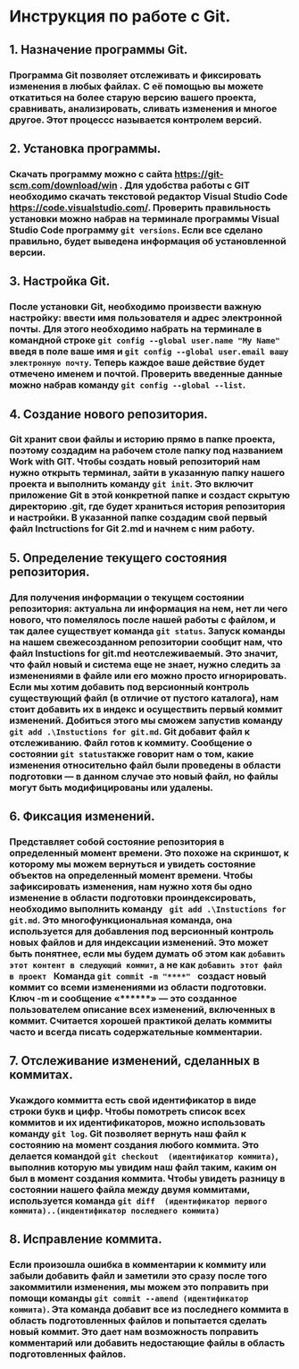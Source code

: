 
# Инструкция по работе с Git.

## 1. Назначение программы Git.

### Программа Git позволяет отслеживать и фиксировать изменения в любых файлах. С её помощью вы можете откатиться на более старую версию вашего проекта, сравнивать, анализировать, сливать изменения и многое другое. Этот процессс называется контролем   версий.

## 2. Установка программы.

### Скачать программу можно с сайта https://git-scm.com/download/win . Для удобства работы с GIT необходимо скачать текстовой редактор Visual Studio Code https://code.visualstudio.com/. Проверить правильность установки можно набрав на терминале программы Visual Studio Code программу ` git versions `. Если все сделано правильно, будет выведена информация об установленной версии.

## 3. Настройка Git.
### После установки Git, необходимо произвести важную настройку: ввести имя пользователя и адрес электронной почты. Для этого необходимо набрать на терминале в командной строке ` git config --global user.name "My Name" ` введя в поле ваше имя и ` git config --global user.email вашу электронную почту `. Теперь каждое ваше действие будет отмечено именем и почтой. Проверить введенные данные можно набрав команду ` git config --global --list `.


## 4. Создание нового репозитория. 
### Git хранит свои файлы и историю прямо в папке проекта, поэтому создадим на рабочем столе папку под названием Work with GIT. Чтобы создать новый репозиторий нам нужно открыть терминал, зайти в указанную папку нашего проекта и выполнить команду ` git init `. Это включит приложение Git в этой конкретной папке и создаст скрытую директорию .git, где будет храниться история репозитория и настройки. В указанной папке создадим свой первый файл Inctructions for Git 2.md и начнем с ним работу.

## 5. Определение текущего состояния репозитория.
### Для получения информации о текущем состоянии репозитория: актуальна ли информация на нем, нет ли чего нового, что помелялось после нашей работы с файлом, и так далее существует команда ` git status `. Запуск команды на нашем свежесозданном репозитории сообщит нам, что файл Instuctions for git.md неотслеживаемый. Это значит, что файл новый и система еще не знает, нужно следить за изменениями в файле или его можно просто игнорировать.  Если мы хотим добавить под версионный контроль существующий файл (в отличие от пустого каталога), нам стоит добавить их в индекс и осуществить первый коммит изменений. Добиться этогo мы сможем запустив команду ` git add .\Instuctions for git.md`. Git добавит файл к отслеживанию. Файл готов к коммиту. Сообщение о состоянии  ` git status `также говорит нам о том, какие изменения относительно файл были проведены в области подготовки — в данном случае это новый файл, но файлы могут быть модифицированы или удалены.

  ## 6. Фиксация изменений.
  ### Представляет собой состояние репозитория в определенный момент времени. Это похоже на скриншот, к которому мы можем вернуться и увидеть состояние объектов на определенный момент времени.  Чтобы зафиксировать изменения, нам нужно хотя бы одно изменение в области подготовки проиндексировать, необходимо выполнить команду  ` git add .\Instuctions for git.md`.  Это многофункциональная команда, она используется для добавления под версионный контроль новых файлов и для индексации изменений. Это может быть понятнее, если мы будем думать об этом как ``добавить этот контент в следующий коммит``, а не как `добавить этот файл в проект `  Команда  `git commit -m "****" ` создаст новый коммит со всеми изменениями из области подготовки. Ключ -m и сообщение «******» — это созданное пользователем описание всех изменений, включенных в коммит. Считается хорошей практикой делать коммиты часто и всегда писать содержательные комментарии. 

   ## 7. Отслеживание изменений, сделанных в коммитах. 
   
  ### Укаждого коммитта есть свой идентификатор в виде строки букв и цифр. Чтобы помотреть список всех коммитов и их идентификаторов, можно использовать команду ` git log `. Git позволяет вернуть наш файл к состоянию на момент создания любого коммита. Это делается командой ` git checkout  (идентификатор коммита) `, выполнив которую мы увидим наш файл таким, каким он был в момент создания коммита. Чтобы увидеть разницу в состоянии нашего файла между двумя коммитами, используется команда ` git diff  (идентификатор первого коммита)..(индентификатор последнего коммита) ` 

## 8. Исправление коммита. 

### Если произошла ошибка в комментарии к коммиту или забыли добавить файл и заметили это сразу после того закоммитили изменения, мы можем это поправить при помощи команды ` git commit --amend (идентификатор коммита) `. Эта команда добавит все из последнего коммита в область подготовленных файлов и попытается сделать новый коммит. Это дает нам возможность поправить комментарий  или добавить недостающие файлы в область подготовленных файлов.


      


















